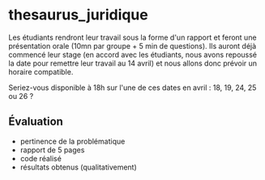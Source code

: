 # thesaurus_juridique

Les étudiants rendront leur travail sous la forme d'un rapport et feront une présentation orale (10mn par groupe + 5 min de questions). Ils auront déjà commencé leur stage (en accord avec les étudiants, nous avons repoussé la date pour remettre leur travail au 14 avril) et nous allons donc prévoir un horaire compatible.

Seriez-vous disponible à 18h  sur l'une de ces dates en avril : 18, 19, 24, 25 ou 26 ?


## Évaluation

- pertinence de la problématique
- rapport de 5 pages
- code réalisé
- résultats obtenus (qualitativement)
